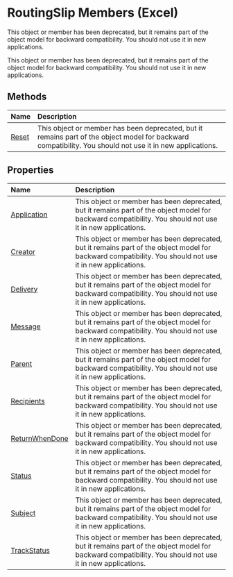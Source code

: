 
# RoutingSlip Members (Excel)
This object or member has been deprecated, but it remains part of the object model for backward compatibility. You should not use it in new applications.

This object or member has been deprecated, but it remains part of the object model for backward compatibility. You should not use it in new applications.


## Methods



|**Name**|**Description**|
|:-----|:-----|
|[Reset](904f64ba-2828-3940-acc0-324845bb055d.md)|This object or member has been deprecated, but it remains part of the object model for backward compatibility. You should not use it in new applications.|

## Properties



|**Name**|**Description**|
|:-----|:-----|
|[Application](0ff17a09-41ec-9a5c-c04a-ae4dabcddddb.md)|This object or member has been deprecated, but it remains part of the object model for backward compatibility. You should not use it in new applications.|
|[Creator](7149bf4e-8b1c-c47f-a816-6dadd73d0aba.md)|This object or member has been deprecated, but it remains part of the object model for backward compatibility. You should not use it in new applications.|
|[Delivery](512aa317-04de-65a9-3147-c451e446d7c4.md)|This object or member has been deprecated, but it remains part of the object model for backward compatibility. You should not use it in new applications.|
|[Message](45ad0ca4-549a-26c1-895c-62de13cdc534.md)|This object or member has been deprecated, but it remains part of the object model for backward compatibility. You should not use it in new applications.|
|[Parent](4f7846d9-be8f-34c8-b85d-bf84e70a36ea.md)|This object or member has been deprecated, but it remains part of the object model for backward compatibility. You should not use it in new applications.|
|[Recipients](61fe2436-daeb-aac7-9d48-a59f4ff92f43.md)|This object or member has been deprecated, but it remains part of the object model for backward compatibility. You should not use it in new applications.|
|[ReturnWhenDone](fd2efb86-476f-faa8-d7f4-db5be000ea24.md)|This object or member has been deprecated, but it remains part of the object model for backward compatibility. You should not use it in new applications.|
|[Status](8fee4357-4121-3d7f-0cc3-4d2be9723426.md)|This object or member has been deprecated, but it remains part of the object model for backward compatibility. You should not use it in new applications.|
|[Subject](6f706a26-f21d-aa34-b611-3ddd15cd004b.md)|This object or member has been deprecated, but it remains part of the object model for backward compatibility. You should not use it in new applications.|
|[TrackStatus](3ef4ed69-1325-c557-c52d-307b2bd31280.md)|This object or member has been deprecated, but it remains part of the object model for backward compatibility. You should not use it in new applications.|
